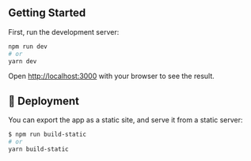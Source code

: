 ## Getting Started

First, run the development server:

```bash
npm run dev
# or
yarn dev
```

Open [http://localhost:3000](http://localhost:3000) with your browser to see the result.

## :checkered_flag: Deployment ##

You can export the app as a static site, and serve it from a static server:

```bash
$ npm run build-static
# or
yarn build-static
```